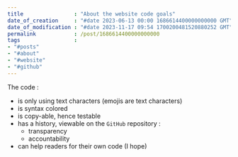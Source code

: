 ```yaml
---
title                : "About the website code goals"
date_of_creation     : "#date 2023-06-13 00:00 1686614400000000000 GMT"
date_of_modification : "#date 2023-11-17 09:54 1700200481520880252 GMT"
permalink            : /post/1686614400000000000
tags                 : 
- "#posts"
- "#about" 
- "#website"
- "#github"
---
```


The code :
- is only using text characters (emojis are text characters)
- is syntax colored
- is copy-able, hence testable
- has a history, viewable on the `GitHub` repository :
  - transparency
  - accountability
- can help readers for their own code (I hope)